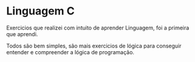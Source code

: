 # Linguagem C
 Exercicios que realizei com intuito de aprender Linguagem, foi a primeira que aprendi.

Todos são bem simples, são mais exercicios de lógica para conseguir entender e compreender a lógica de programação.